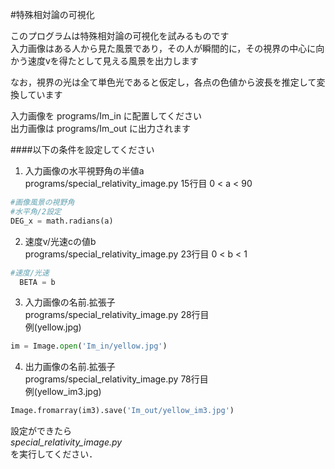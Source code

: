 #特殊相対論の可視化

このプログラムは特殊相対論の可視化を試みるものです  
入力画像はある人から見た風景であり，その人が瞬間的に，その視界の中心に向かう速度vを得たとして見える風景を出力します  

なお，視界の光は全て単色光であると仮定し，各点の色値から波長を推定して変換しています  

入力画像を programs/Im_in に配置してください  
出力画像は programs/Im_out に出力されます  

####以下の条件を設定してください
1. 入力画像の水平視野角の半値a  
programs/special_relativity_image.py 15行目
0 < a < 90
```python
#画像風景の視野角
#水平角/2設定
DEG_x = math.radians(a)
```

2. 速度v/光速cの値b  
programs/special_relativity_image.py 23行目
0 < b < 1  
```python
#速度/光速
  BETA = b
```

3. 入力画像の名前.拡張子  
programs/special_relativity_image.py 28行目  
例(yellow.jpg)  
```python
im = Image.open('Im_in/yellow.jpg')
```

4. 出力画像の名前.拡張子  
programs/special_relativity_image.py 78行目  
例(yellow_im3.jpg)  
```python
Image.fromarray(im3).save('Im_out/yellow_im3.jpg')
```


設定ができたら  
 *special_relativity_image.py*  
を実行してください．
